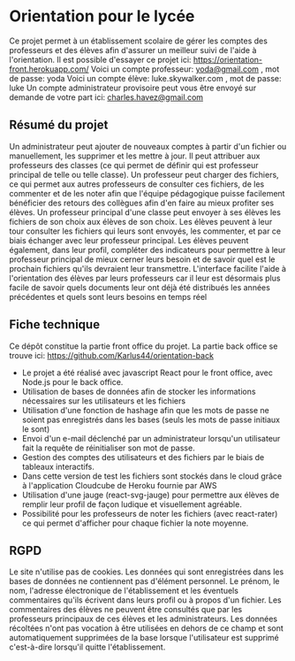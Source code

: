 Orientation pour le lycée
=========================

Ce projet permet à un établissement scolaire de gérer les comptes des professeurs et des élèves afin d'assurer un meilleur suivi de l'aide à l'orientation.
Il est possible d'essayer ce projet ici: https://orientation-front.herokuapp.com/
Voici un compte professeur: yoda@gmail.com , mot de passe: yoda
Voici un compte élève: luke.skywalker.com , mot de passe: luke
Un compte administrateur provisoire peut vous être envoyé sur demande de votre part ici: charles.havez@gmail.com

Résumé du projet
----------------

Un administrateur peut ajouter de nouveaux comptes à partir d'un fichier ou manuellement, les supprimer et les mettre à jour.
Il peut attribuer aux professeurs des classes (ce qui permet de définir qui est professeur principal de telle ou telle classe).
Un professeur peut charger des fichiers, ce qui permet aux autres professeurs de consulter ces fichiers, de les commenter et de les noter afin que l'équipe pédagogique puisse facilement bénéficier des retours des collègues afin d'en faire au mieux profiter ses élèves.
Un professeur principal d'une classe peut envoyer à ses élèves les fichiers de son choix aux élèves de son choix.
Les élèves peuvent à leur tour consulter les fichiers qui leurs sont envoyés, les commenter, et par ce biais échanger avec leur professeur principal.
Les élèves peuvent également, dans leur profil, compléter des indicateurs pour permettre à leur professeur principal de mieux cerner leurs besoin et de savoir quel est le prochain fichiers qu'ils devraient leur transmettre.
L'interface facilite l'aide à l'orientation des élèves par leurs professeurs car il leur est désormais plus facile de savoir quels documents leur ont déjà été distribués les années précédentes et quels sont leurs besoins en temps réel

Fiche technique
---------------

Ce dépôt constitue la partie front office du projet. La partie back office se trouve ici: https://github.com/Karlus44/orientation-back
 * Le projet a été réalisé avec javascript React pour le front office, avec Node.js pour le back office.
 * Utilisation de bases de données afin de stocker les informations nécessaires sur les utilisateurs et les fichiers
 * Utilisation d'une fonction de hashage afin que les mots de passe ne soient pas enregistrés dans les bases (seuls les mots de passe initiaux le sont)
 * Envoi d'un e-mail déclenché par un administrateur lorsqu'un utilisateur fait la requête de réinitialiser son mot de passe.
 * Gestion des comptes des utilisateurs et des fichiers par le biais de tableaux interactifs.
 * Dans cette version de test les fichiers sont stockés dans le cloud grâce à l'application Cloudcube de Heroku fournie par AWS
 * Utilisation d'une jauge (react-svg-jauge) pour permettre aux élèves de remplir leur profil de façon ludique et visuellement agréable.
 * Possibilité pour les professeurs de noter les fichiers (avec react-rater) ce qui permet d'afficher pour chaque fichier la note moyenne.

RGPD
----

Le site n'utilise pas de cookies.
Les données qui sont enregistrées dans les bases de données ne contiennent pas d'élément personnel. Le prénom, le nom, l'adresse électronique de l'établissement et les éventuels commentaires qu'ils écrivent dans leurs profil ou à propos d'un fichier. Les commentaires des élèves ne peuvent être consultés que par les professeurs principaux de ces élèves et les administrateurs. Les données récoltées n'ont pas vocation à être utilisées en dehors de ce champ et sont automatiquement supprimées de la base lorsque l'utilisateur est supprimé c'est-à-dire lorsqu'il quitte l'établissement.
